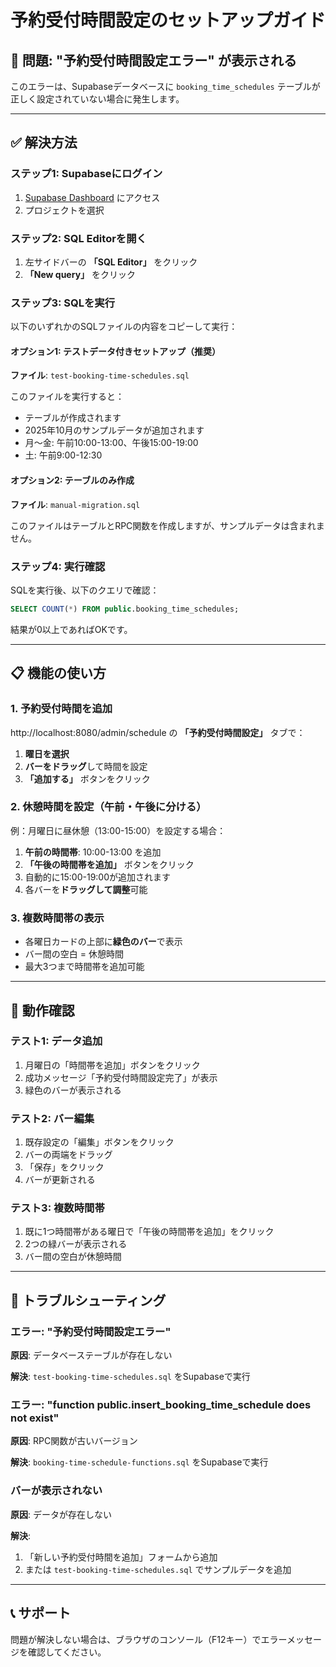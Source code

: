 # 予約受付時間設定のセットアップガイド

## 🔧 問題: "予約受付時間設定エラー" が表示される

このエラーは、Supabaseデータベースに `booking_time_schedules` テーブルが正しく設定されていない場合に発生します。

---

## ✅ 解決方法

### ステップ1: Supabaseにログイン

1. [Supabase Dashboard](https://app.supabase.com) にアクセス
2. プロジェクトを選択

### ステップ2: SQL Editorを開く

1. 左サイドバーの **「SQL Editor」** をクリック
2. **「New query」** をクリック

### ステップ3: SQLを実行

以下のいずれかのSQLファイルの内容をコピーして実行：

#### オプション1: テストデータ付きセットアップ（推奨）

**ファイル**: `test-booking-time-schedules.sql`

このファイルを実行すると：
- テーブルが作成されます
- 2025年10月のサンプルデータが追加されます
- 月〜金: 午前10:00-13:00、午後15:00-19:00
- 土: 午前9:00-12:30

#### オプション2: テーブルのみ作成

**ファイル**: `manual-migration.sql`

このファイルはテーブルとRPC関数を作成しますが、サンプルデータは含まれません。

### ステップ4: 実行確認

SQLを実行後、以下のクエリで確認：

```sql
SELECT COUNT(*) FROM public.booking_time_schedules;
```

結果が0以上であればOKです。

---

## 📋 機能の使い方

### 1. 予約受付時間を追加

http://localhost:8080/admin/schedule の **「予約受付時間設定」** タブで：

1. **曜日を選択**
2. **バーをドラッグ**して時間を設定
3. **「追加する」** ボタンをクリック

### 2. 休憩時間を設定（午前・午後に分ける）

例：月曜日に昼休憩（13:00-15:00）を設定する場合：

1. **午前の時間帯**: 10:00-13:00 を追加
2. **「午後の時間帯を追加」** ボタンをクリック
3. 自動的に15:00-19:00が追加されます
4. 各バーを**ドラッグして調整**可能

### 3. 複数時間帯の表示

- 各曜日カードの上部に**緑色のバー**で表示
- バー間の空白 = 休憩時間
- 最大3つまで時間帯を追加可能

---

## 🎯 動作確認

### テスト1: データ追加

1. 月曜日の「時間帯を追加」ボタンをクリック
2. 成功メッセージ「予約受付時間設定完了」が表示
3. 緑色のバーが表示される

### テスト2: バー編集

1. 既存設定の「編集」ボタンをクリック
2. バーの両端をドラッグ
3. 「保存」をクリック
4. バーが更新される

### テスト3: 複数時間帯

1. 既に1つ時間帯がある曜日で「午後の時間帯を追加」をクリック
2. 2つの緑バーが表示される
3. バー間の空白が休憩時間

---

## 🐛 トラブルシューティング

### エラー: "予約受付時間設定エラー"

**原因**: データベーステーブルが存在しない

**解決**: `test-booking-time-schedules.sql` をSupabaseで実行

### エラー: "function public.insert_booking_time_schedule does not exist"

**原因**: RPC関数が古いバージョン

**解決**: `booking-time-schedule-functions.sql` をSupabaseで実行

### バーが表示されない

**原因**: データが存在しない

**解決**: 
1. 「新しい予約受付時間を追加」フォームから追加
2. または `test-booking-time-schedules.sql` でサンプルデータを追加

---

## 📞 サポート

問題が解決しない場合は、ブラウザのコンソール（F12キー）でエラーメッセージを確認してください。







